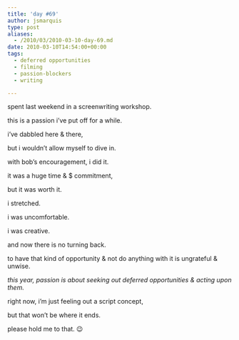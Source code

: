 ```yaml
---
title: 'day #69'
author: jsmarquis
type: post
aliases:
  - /2010/03/2010-03-10-day-69.md
date: 2010-03-10T14:54:00+00:00
tags:
  - deferred opportunities
  - filming
  - passion-blockers
  - writing

---
```

spent last weekend in a screenwriting workshop.

  this is a passion i&#8217;ve put off for a while.

  i&#8217;ve dabbled here & there,

  but i wouldn&#8217;t allow myself to dive in.


  with bob&#8217;s encouragement, i did it.

  it was a huge time & $ commitment,

  but it was worth it.


  i stretched.

  i was uncomfortable.

  i was creative.

  and now there is no turning back.

  to have that kind of opportunity & not do anything with it is ungrateful & unwise.


  <i>this year, passion is about seeking out deferred opportunities & acting upon them.</i>

  right now, i&#8217;m just feeling out a script concept,

  but that won&#8217;t be where it ends.


  please hold me to that. 😉